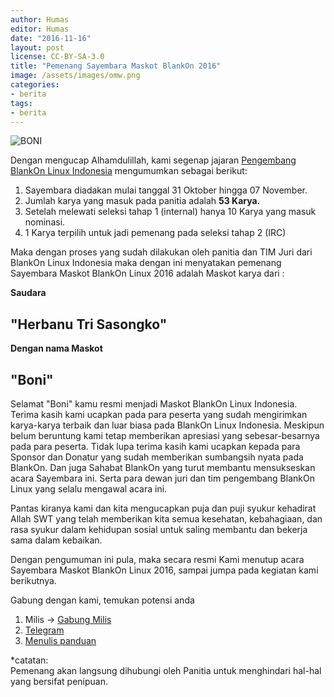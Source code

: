 ```yaml
---
author: Humas
editor: Humas
date: "2016-11-16"
layout: post
license: CC-BY-SA-3.0
title: "Pemenang Sayembara Maskot BlankOn 2016"
image: /assets/images/omw.png
categories:
- berita
tags:
- berita
---
```


![BONI](https://github.com/tuanpembual/temp/raw/master/gmi/Boni_1.png)

Dengan mengucap Alhamdulillah, kami segenap jajaran
[Pengembang](http://dev.blankonlinux.or.id/) [BlankOn Linux
Indonesia](../../../../ "BlankOn Linux") mengumumkan sebagai berikut:

  1. Sayembara diadakan mulai tanggal 31 Oktober hingga 07 November.
  2. Jumlah karya yang masuk pada panitia adalah **53 Karya.**
  3. Setelah melewati seleksi tahap 1 (internal) hanya 10 Karya yang masuk nominasi.
  4. 1 Karya terpilih untuk jadi pemenang pada seleksi tahap 2 (IRC)

Maka dengan proses yang sudah dilakukan oleh panitia dan TIM Juri dari BlankOn
Linux Indonesia maka dengan ini menyatakan pemenang Sayembara Maskot BlankOn
Linux 2016 adalah Maskot karya dari :

**Saudara**

## **"Herbanu Tri Sasongko"**



**Dengan nama Maskot**

## **"Boni"**

Selamat "Boni" kamu resmi menjadi Maskot BlankOn Linux Indonesia. Terima kasih
kami ucapkan pada para peserta yang sudah mengirimkan karya-karya terbaik dan
luar biasa pada BlankOn Linux Indonesia. Meskipun belum beruntung kami tetap
memberikan apresiasi yang sebesar-besarnya pada para peserta. Tidak lupa
terima kasih kami ucapkan kepada para Sponsor dan Donatur yang sudah
memberikan sumbangsih nyata pada BlankOn. Dan juga Sahabat BlankOn yang turut
membantu mensukseskan acara Sayembara ini. Serta para dewan juri dan tim
pengembang BlankOn Linux yang selalu mengawal acara ini.

Pantas kiranya kami dan kita mengucapkan puja dan puji syukur kehadirat Allah
SWT yang telah memberikan kita semua kesehatan, kebahagiaan, dan rasa syukur
dalam kehidupan sosial untuk saling membantu dan bekerja sama dalam kebaikan.

Dengan pengumuman ini pula, maka secara resmi Kami menutup acara Sayembara
Maskot BlankOn Linux 2016, sampai jumpa pada kegiatan kami berikutnya.

Gabung dengan kami, temukan potensi anda

  1. Milis -> [Gabung Milis](https://groups.google.com/forum/#!forum/blankon)
  2. [Telegram](https://telegram.me/BlankOnLinux)
  3. [Menulis panduan](http://panduan.blankonlinux.or.id/)

*catatan:  
Pemenang akan langsung dihubungi oleh Panitia untuk menghindari hal-hal yang
bersifat penipuan.


    